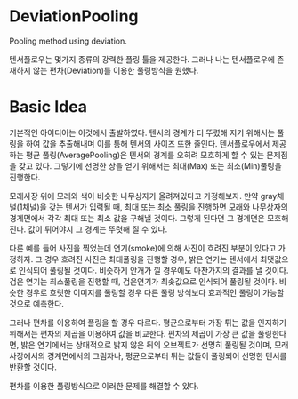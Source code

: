 # DeviationPooling
Pooling method using deviation.

텐서플로우는 몇가지 종류의 강력한 풀링 툴을 제공한다.
그러나 나는 텐서플로우에 존재하지 않는 편차(Deviation)를 이용한 풀링방식을 원했다.

# Basic Idea
기본적인 아이디어는 이것에서 출발하였다.
텐서의 경계가 더 뚜렸해 지기 위해서는 풀링을 하여 값을 추출해내며 이를 통해 텐서의 사이즈 또한 줄인다.
텐서플로우에서 제공하는 평균 풀링(AveragePooling)은 텐서의 경계를 오히려 모호하게 할 수 있는 문제점을 갖고 있다.
그렇기에 선명한 상을 얻기 위해서는 최대(Max) 또는 최소(Min)풀링을 진행한다.

모래사장 위에 모래와 색이 비슷한 나무상자가 올려져있다고 가정해보자.
만약 gray채널(1채널)을 갖는 텐서가 입력될 때, 최대 또는 최소 풀링을 진행하면 모래와 나무상자의 경계면에서 각각 최대 또는 최소 값을 구해낼 것이다.
그렇게 된다면 그 경계면은 모호해진다. 값이 튀어야지 그 경계는 뚜렷해 질 수 있다.

다른 예를 들어 사진을 찍었는데 연기(smoke)에 의해 사진이 흐려진 부분이 있다고 가정하자.
그 경우 흐려진 사진은 최대풀링을 진행할 경우, 밝은 연기는 텐서에서 최댓값으로 인식되어 풀링될 것이다.
비슷하게 안개가 낄 경우에도 마찬가지의 결과를 낼 것이다.
검은 연기는 최소풀링을 진행할 때, 검은연기가 최솟값으로 인식되어 풀링될 것이다.
비슷한 경우로 흐릿한 이미지를 풀링할 경우 다른 풀링 방식보다 효과적인 풀링이 가능할 것으로 예측한다.

그러나 편차를 이용하여 풀링을 할 경우 다르다.
평균으로부터 가장 튀는 값을 인지하기 위해서는 편차의 제곱을 이용하여 값을 비교한다.
편차의 제곱이 가장 큰 값을 풀링한다면, 밝은 연기에서는 상대적으로 밝지 않은 뒤의 오브젝트가 선명히 풀링될 것이며, 모래사장에서의 경계면에서의 그림자나, 평균으로부터 튀는 값들이 풀링되어 선명한 텐서를 반환할 것이다.

편차를 이용한 풀링방식으로 이러한 문제를 해결할 수 있다.
